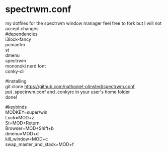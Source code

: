 # spectrwm.conf
my dotfiles for the spectrwm window manager
feel free to fork but I will not accept changes                            
#dependencies                                      
i3lock-fancy                                       
pcmanfm                            
st                          
dmenu                        
spectrwm                       
mononoki nerd font                                                      
conky-cli                                                          

#installing                       
git clone https://github.com/nathaniel-olmsted/spectrwm.conf                    
put .spectrwm.conf and .conkyrc in your user's home folder                      
done!             
 
#keybinds                        
MODKEY=super/win                      
Lock=MOD+z                                  
St=MOD+Return                                    
Browser=MOD+Shift+b                                         
dmenu=MOD+d                            
kill_window=MOD+c                             
swap_master_and_stack=MOD+f                        
       
